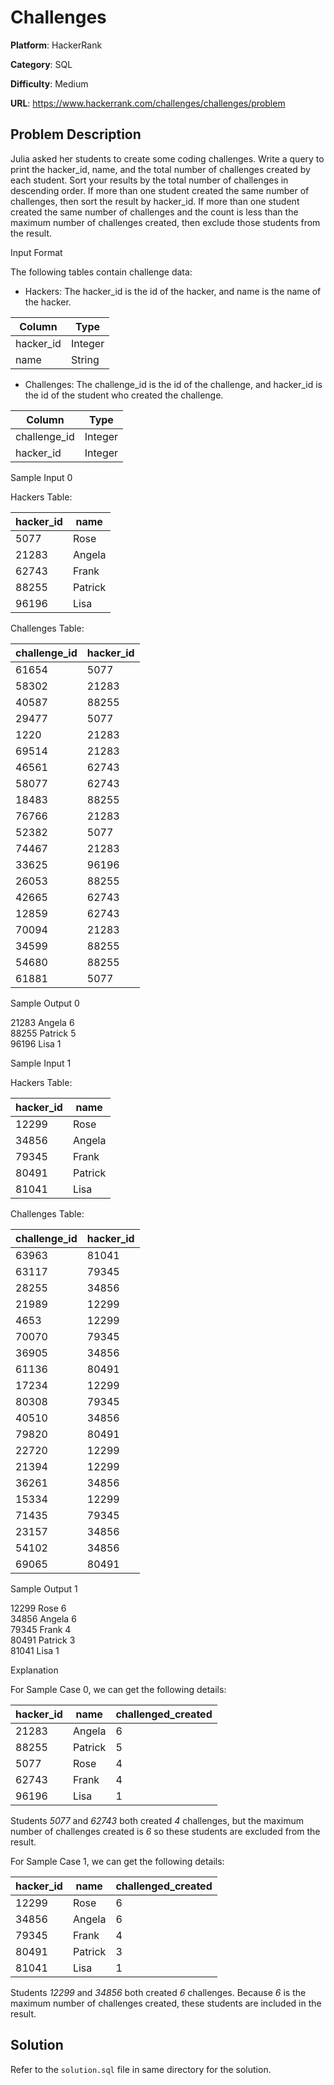 # Challenges

**Platform**: HackerRank

**Category**: SQL

**Difficulty**: Medium

**URL**: https://www.hackerrank.com/challenges/challenges/problem

## Problem Description

Julia asked her students to create some coding challenges. Write a query to print the hacker_id, name, and the total number of challenges created by each student. Sort your results by the total number of challenges in descending order. If more than one student created the same number of challenges, then sort the result by hacker_id. If more than one student created the same number of challenges and the count is less than the maximum number of challenges created, then exclude those students from the result.

Input Format

The following tables contain challenge data:

* Hackers: The hacker_id is the id of the hacker, and name is the name of the hacker. 

| Column | Type |
|-|-|
| hacker_id | Integer |
| name | String |

* Challenges: The challenge_id is the id of the challenge, and hacker_id is the id of the student who created the challenge.

| Column | Type |
|-|-|
| challenge_id | Integer |
| hacker_id | Integer |

Sample Input 0

Hackers Table:

| hacker_id | name |
|-|-|
| 5077 | Rose |
| 21283 | Angela |
| 62743 | Frank |
| 88255 | Patrick |
| 96196 | Lisa |

Challenges Table:

| challenge_id | hacker_id |
|-|-|
| 61654 | 5077 |
| 58302 | 21283 |
| 40587 | 88255 |
| 29477 | 5077 |
| 1220 | 21283 |
| 69514 | 21283 |
| 46561 | 62743 |
| 58077 | 62743 |
| 18483 | 88255 |
| 76766 | 21283 |
| 52382 | 5077 |
| 74467 | 21283 |
| 33625 | 96196 |
| 26053 | 88255 |
| 42665 | 62743 |
| 12859 | 62743 |
| 70094 | 21283 |
| 34599 | 88255 |
| 54680 | 88255 |
| 61881 | 5077 |

Sample Output 0

21283 Angela 6  
88255 Patrick 5  
96196 Lisa 1  

Sample Input 1

Hackers Table:

| hacker_id | name |
|-|-|
| 12299 | Rose |
| 34856 | Angela |
| 79345 | Frank |
| 80491 | Patrick |
| 81041 | Lisa |

Challenges Table:

| challenge_id | hacker_id |
|-|-|
| 63963 | 81041 |
| 63117 | 79345 |
| 28255 | 34856 |
| 21989 | 12299 |
| 4653 | 12299 |
| 70070 | 79345 |
| 36905 | 34856 |
| 61136 | 80491 |
| 17234 | 12299 |
| 80308 | 79345 |
| 40510 | 34856 |
| 79820 | 80491 |
| 22720 | 12299 |
| 21394 | 12299 |
| 36261 | 34856 |
| 15334 | 12299 |
| 71435 | 79345 |
| 23157 | 34856 |
| 54102 | 34856 |
| 69065 | 80491 |

Sample Output 1

12299 Rose 6  
34856 Angela 6  
79345 Frank 4  
80491 Patrick 3  
81041 Lisa 1  

Explanation

For Sample Case 0, we can get the following details:

| hacker_id | name | challenged_created |
|-|-|-|
| 21283 | Angela | 6 |
| 88255 | Patrick | 5 |
| 5077 | Rose | 4 |
| 62743 | Frank | 4 |
| 96196 | Lisa | 1 |

Students *5077* and *62743* both created *4* challenges, but the maximum number of challenges created is *6* so these students are excluded from the result.

For Sample Case 1, we can get the following details:

| hacker_id | name | challenged_created |
|-|-|-|
| 12299 | Rose | 6 |
| 34856 | Angela | 6 |
| 79345 | Frank | 4 |
| 80491 | Patrick | 3 |
| 81041 | Lisa | 1 |

Students *12299* and *34856* both created *6* challenges. Because *6* is the maximum number of challenges created, these students are included in the result.

## Solution

Refer to the `solution.sql` file in same directory for the solution.